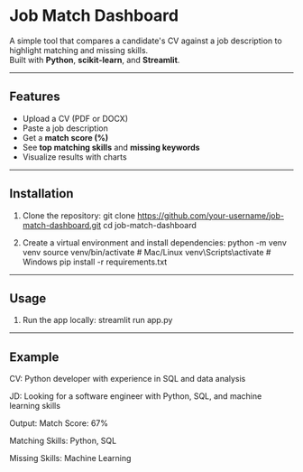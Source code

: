 # Job Match Dashboard

A simple tool that compares a candidate's CV against a job description to highlight matching and missing skills.  
Built with **Python**, **scikit-learn**, and **Streamlit**.

---

## Features
- Upload a CV (PDF or DOCX)
- Paste a job description
- Get a **match score (%)**
- See **top matching skills** and **missing keywords**
- Visualize results with charts

---

## Installation
1) Clone the repository:
   git clone https://github.com/your-username/job-match-dashboard.git
   cd job-match-dashboard

2) Create a virtual environment and install dependencies:
   python -m venv venv
   source venv/bin/activate    # Mac/Linux
   venv\Scripts\activate       # Windows
   pip install -r requirements.txt

---

## Usage
1) Run the app locally:
   streamlit run app.py

---
## Example

CV: Python developer with experience in SQL and data analysis

JD: Looking for a software engineer with Python, SQL, and machine learning skills

Output:
Match Score: 67%

Matching Skills: Python, SQL

Missing Skills: Machine Learning
